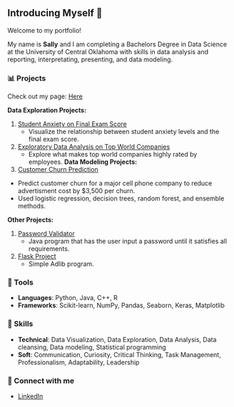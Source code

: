 ## Introducing Myself 👋
Welcome to my portfolio!

My name is **Sally** and I am completing a Bachelors Degree in Data Science at the University of Central Oklahoma with skills in data analysis and reporting, interpretating, presenting, and data modeling.


### 📊 Projects
Check out my page: [Here](https://1sallyb.github.io)

**Data Exploration Projects:**
1. [Student Anxiety on Final Exam Score](https://github.com/1sallyb/AnxietyEDA)
   - Visualize the relationship between student anxiety levels and the final exam score.
2. [Exploratory Data Analysis on Top World Companies](https://github.com/1sallyb/TopCompanyRatings)
   - Explore what makes top world companies highly rated by employees.
**Data Modeling Projects:**
1. [Customer Churn Prediction](ChurnModeling.ipynb)
  - Predict customer churn for a major cell phone company to reduce advertisment cost by $3,500 per churn.
  - Used logistic regression, decision trees, random forest, and ensemble methods.

**Other Projects:**
1. [Password Validator](https://github.com/1sallyb/PasswordValidator)
   - Java program that has the user input a password until it satisfies all requirements.
2. [Flask Project](https://github.com/1sallyb/FlaskProject)
   - Simple Adlib program.

### 🔨 Tools
- **Languages**: Python, Java, C++, R
- **Frameworks**: Scikit-learn, NumPy, Pandas, Seaborn, Keras, Matplotlib

### 📌 Skills
- **Technical**: Data Visualization, Data Exploration, Data Analysis, Data cleansing, Data modeling, Statistical programming
- **Soft**: Communication, Curiosity, Critical Thinking, Task Management, Professionalism, Adaptability, Leadership

### 🔌 Connect with me
- [LinkedIn](https://www.linkedin.com/in/sallybrumage/)
